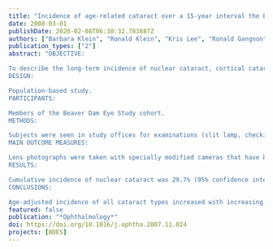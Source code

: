 ```yaml
---
title: "Incidence of age-related cataract over a 15-year interval the Beaver Dam Eye Study"
date: 2008-03-01
publishDate: 2020-02-08T06:30:32.783887Z
authors: ["Barbara Klein", "Ronald Klein", "Kris Lee", "Ronald Gangnon"]
publication_types: ["2"]
abstract: "OBJECTIVE:

To describe the long-term incidence of nuclear cataract, cortical cataract, and posterior subcapsular cataract (PSC) and to evaluate age and cohort effects on these rates.
DESIGN:

Population-based study.
PARTICIPANTS:

Members of the Beaver Dam Eye Study cohort.
METHODS:

Subjects were seen in study offices for examinations (slit lamp, checking for occludable angles, dilation of pupils, lens photographs, measurement of blood pressures, and study interview).
MAIN OUTCOME MEASURES:

Lens photographs were taken with specially modified cameras that have been maintained over the course of all study examinations. Photographs were graded according to standard protocols that have been continued throughout all the examinations.
RESULTS:

Cumulative incidence of nuclear cataract was 29.7% (95% confidence interval [CI], 28.0-31.4); cortical cataract, 22.9% (95% CI, 21.3-24.5); PSC, 8.4% (95% CI, 7.4-9.4); and cataract surgery, 17.7% (95% CI, 16.4-19.0). The cumulative incidence increased with age and was greater for women after accounting for competing events. The relationship between age and incidence of cataracts was quadratic for nuclear cataract, cubic for cortical cataract, and linear for PSC. For persons with similar ages at time of examination, those in more recent birth cohorts were less likely to have any type of prevalent cataract; the effect was significant for nuclear cataract and for cataract surgery, and the effect persisted after controlling for relevant confounders. There were apparent cohort effects on cataract incidence.
CONCLUSIONS:

Age-adjusted incidence of all cataract types increased with increasing age, although the age effect was not linear for all 3 types. More recent birth cohorts are relatively protected relative to persons born earlier. Further follow-up is needed to verify the trends we report here and to determine whether cohort effects on 10-year incidence are significant."
featured: false
publication: "*Ophthalmology*"
doi: https://doi.org/10.1016/j.ophtha.2007.11.024
projects: [BDES]
---
```


